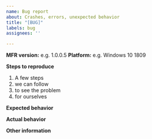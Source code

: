 ```yaml
---
name: Bug report
about: Crashes, errors, unexpected behavior
title: "[BUG]"
labels: bug
assignees: ''

---
```


**MFR version:** e.g. 1.0.0.5
**Platform:** e.g. Windows 10 1809

**Steps to reproduce**
1. A few steps
2. we can follow
3. to see the problem
4. for ourselves

**Expected behavior**

**Actual behavior**

**Other information**
